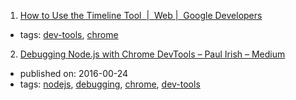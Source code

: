1. [How to Use the Timeline Tool  |  Web |  Google Developers](https://developers.google.com/web/tools/chrome-devtools/evaluate-performance/timeline-tool)
  * tags: [dev-tools](tags/dev-tools.md), [chrome](tags/chrome.md)
2. [Debugging Node.js with Chrome DevTools – Paul Irish – Medium](https://medium.com/@paul_irish/debugging-node-js-nightlies-with-chrome-devtools-7c4a1b95ae27)
  * published on: 2016-00-24
  * tags: [nodejs](tags/nodejs.md), [debugging](tags/debugging.md), [chrome](tags/chrome.md), [dev-tools](tags/dev-tools.md)

